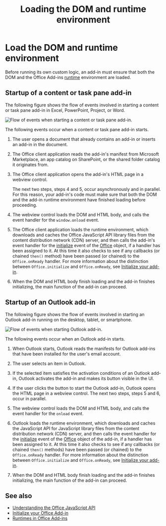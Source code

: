 ﻿---
title: Loading the DOM and runtime environment
description: Load the DOM and Office Add-ins runtime environment.
ms.date: 05/20/2023
ms.localizationpriority: medium
---


# Load the DOM and runtime environment

Before running its own custom logic, an add-in must ensure that both the DOM and the Office Add-ins [runtime](../testing/runtimes.md) environment are loaded.

## Startup of a content or task pane add-in

The following figure shows the flow of events involved in starting a content or task pane add-in in Excel, PowerPoint, Project, or Word.

![Flow of events when starting a content or task pane add-in.](../images/office15-app-sdk-loading-dom-agave-runtime.png)

The following events occur when a content or task pane add-in starts.

1. The user opens a document that already contains an add-in or inserts an add-in in the document.

2. The Office client application reads the add-in's manifest from Microsoft Marketplace, an app catalog on SharePoint, or the shared folder catalog it originates from.

3. The Office client application opens the add-in's HTML page in a webview control.

    The next two steps, steps 4 and 5, occur asynchronously and in parallel. For this reason, your add-in's code must make sure that both the DOM and the add-in runtime environment have finished loading before proceeding.

4. The webview control loads the DOM and HTML body, and calls the event handler for the `window.onload` event.

5. The Office client application loads the runtime environment, which downloads and caches the Office JavaScript API library files from the content distribution network (CDN) server, and then calls the add-in's event handler for the [initialize](/javascript/api/office#Office_initialize_reason_) event of the [Office](/javascript/api/office) object, if a handler has been assigned to it. At this time it also checks to see if any callbacks (or chained `then()` method) have been passed (or chained) to the `Office.onReady` handler. For more information about the distinction between `Office.initialize` and `Office.onReady`, see [Initialize your add-in](initialize-add-in.md).

6. When the DOM and HTML body finish loading and the add-in finishes initializing, the main function of the add-in can proceed.

## Startup of an Outlook add-in

The following figure shows the flow of events involved in starting an Outlook add-in running on the desktop, tablet, or smartphone.

![Flow of events when starting Outlook add-in.](../images/outlook15-loading-dom-agave-runtime.png)

The following events occur when an Outlook add-in starts.

1. When Outlook starts, Outlook reads the manifests for Outlook add-ins that have been installed for the user's email account.

2. The user selects an item in Outlook.

3. If the selected item satisfies the activation conditions of an Outlook add-in, Outlook activates the add-in and makes its button visible in the UI.

4. If the user clicks the button to start the Outlook add-in, Outlook opens the HTML page in a webview control. The next two steps, steps 5 and 6, occur in parallel.

5. The webview control loads the DOM and HTML body, and calls the event handler for the `onload` event.

6. Outlook loads the runtime environment, which downloads and caches the JavaScript API for JavaScript library files from the content distribution network (CDN) server, and then calls the event handler for the [initialize](/javascript/api/office#Office_initialize_reason_) event of the [Office](/javascript/api/office) object of the add-in, if a handler has been assigned to it. At this time it also checks to see if any callbacks (or chained `then()` methods) have been passed (or chained) to the `Office.onReady` handler. For more information about the distinction between `Office.initialize` and `Office.onReady`, see [Initialize your add-in](initialize-add-in.md).

7. When the DOM and HTML body finish loading and the add-in finishes initializing, the main function of the add-in can proceed.

## See also

- [Understanding the Office JavaScript API](understanding-the-javascript-api-for-office.md)
- [Initialize your Office Add-in](initialize-add-in.md)
- [Runtimes in Office Add-ins](../testing/runtimes.md)
